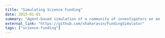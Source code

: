 ```yaml
---
title: "Simulating Science Funding"
date: 2015-01-01
summary: "Agent-based simulation of a community of investigators on an epistemic landscape with a central source of funding."
external_link: "https://github.com/shaharavin/FundingSimulator"
tags: ["science-funding"]
---
```


